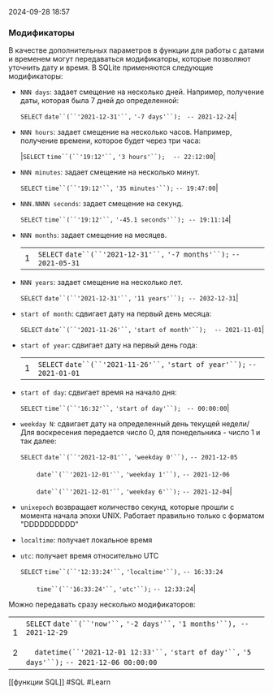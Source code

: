  2024-09-28 18:57

### Модификаторы

В качестве дополнительных параметров в функции для работы с датами и временем могут передаваться модификаторы, которые позволяют уточнить дату и время. В SQLite применяются следующие модификаторы:

- `NNN days`: задает смещение на несколько дней. Например, получение даты, которая была 7 дней до определенной:
    
    `SELECT` `date``(``'2021-12-31'``,` `'-7 days'``);`   `-- 2021-12-24`|
    
- `NNN hours`: задает смещение на несколько часов. Например, получение времени, которое будет через три часа:
    
    |`SELECT` `time``(``'19:12'``,` `'3 hours'``);`    `-- 22:12:00`|
    
- `NNN minutes`: задает смещение на несколько минут.
    
    `SELECT` `time``(``'19:12'``,` `'35 minutes'``);` `-- 19:47:00`|
    
- `NNN.NNNN seconds`: задает смещение на секунд.
    
    `SELECT` `time``(``'19:12'``,` `'-45.1 seconds'``);`  `-- 19:11:14`|
    
- `NNN months`: задает смещение на месяцев.
    
    |   |   |
    |---|---|
    |1|`SELECT` `date``(``'2021-12-31'``,` `'-7 months'``);` `-- 2021-05-31`|
    
- `NNN years`: задает смещение на несколько лет.
    
    `SELECT` `date``(``'2021-12-31'``,` `'11 years'``);`  `-- 2032-12-31`|
    
- `start of month`: сдвигает дату на первый день месяца:
    
    `SELECT` `date``(``'2021-11-26'``,` `'start of month'``);`    `-- 2021-11-01`|
    
- `start of year`: сдвигает дату на первый день года:
    
    |   |   |
    |---|---|
    |1|`SELECT` `date``(``'2021-11-26'``,` `'start of year'``);` `-- 2021-01-01`|
    
- `start of day`: сдвигает время на начало дня:
    
    `SELECT` `time``(``'16:32'``,` `'start of day'``);`   `-- 00:00:00`|
    
- `weekday N`: сдвигает дату на определенный день текущей недели/ Для воскресения передается число 0, для понедельника - число 1 и так далее:
    
	`SELECT` `date``(``'2021-12-01'``,` `'weekday 0'``),` `-- 2021-12-05`<br><br>        `date``(``'2021-12-01'``,` `'weekday 1'``),` `-- 2021-12-06`<br><br>        `date``(``'2021-12-01'``,` `'weekday 6'``);` `-- 2021-12-04`|
    
- `unixepoch` возвращает количество секунд, которые прошли с момента начала эпохи UNIX. Работает правильно только с форматом "DDDDDDDDDD"
    
- `localtime`: получает локальное время
    
- `utc`: получает время относительно UTC
    
    `SELECT` `time``(``'12:33:24'``,` `'localtime'``),` `-- 16:33:24`<br><br>        `time``(``'16:33:24'``,` `'utc'``);` `-- 12:33:24`|
    

Можно передавать сразу несколько модификаторов:

|            |                                                                                                                                                                                         |
| ---------- | --------------------------------------------------------------------------------------------------------------------------------------------------------------------------------------- |
| 1<br><br>2 | `SELECT` `date``(``'now'``,` `'-2 days'``,` `'1 months'``),`  `-- 2021-12-29`<br><br>    `datetime(``'2021-12-01 12:33'``,` `'start of day'``,` `'5 days'``);` `-- 2021-12-06 00:00:00` |

[[функции SQL]]
#SQL 
#Learn